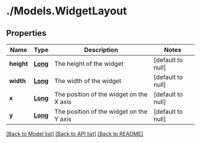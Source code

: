 # ./Models.WidgetLayout
## Properties

Name | Type | Description | Notes
------------ | ------------- | ------------- | -------------
**height** | [**Long**][1] | The height of the widget | [default to null]
**width** | [**Long**][1] | The width of the widget | [default to null]
**x** | [**Long**][1] | The position of the widget on the X axis | [default to null]
**y** | [**Long**][1] | The position of the widget on the Y axis | [default to null]

[[Back to Model list]][2] [[Back to API list]][3] [[Back to README]][4]

[1]: long.md
[2]: ../README.md#documentation-for-models
[3]: ../README.md#documentation-for-api-endpoints
[4]: ../README.md
